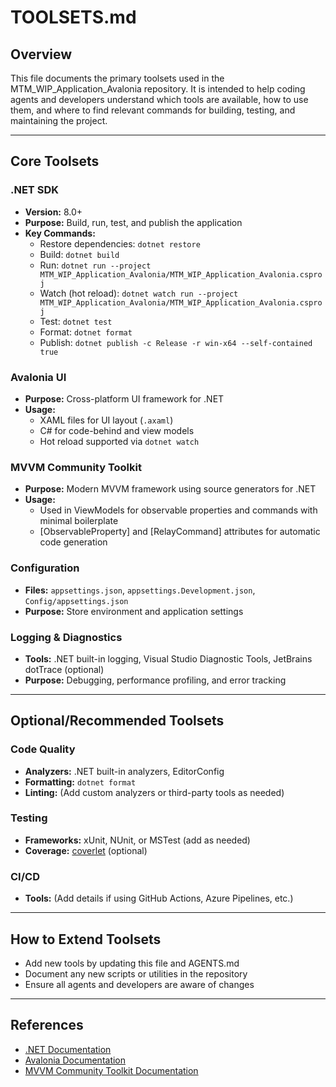 # TOOLSETS.md

## Overview

This file documents the primary toolsets used in the MTM_WIP_Application_Avalonia repository. It is intended to help coding agents and developers understand which tools are available, how to use them, and where to find relevant commands for building, testing, and maintaining the project.

---

## Core Toolsets

### .NET SDK
- **Version:** 8.0+
- **Purpose:** Build, run, test, and publish the application
- **Key Commands:**
  - Restore dependencies: `dotnet restore`
  - Build: `dotnet build`
  - Run: `dotnet run --project MTM_WIP_Application_Avalonia/MTM_WIP_Application_Avalonia.csproj`
  - Watch (hot reload): `dotnet watch run --project MTM_WIP_Application_Avalonia/MTM_WIP_Application_Avalonia.csproj`
  - Test: `dotnet test`
  - Format: `dotnet format`
  - Publish: `dotnet publish -c Release -r win-x64 --self-contained true`

### Avalonia UI
- **Purpose:** Cross-platform UI framework for .NET
- **Usage:**
  - XAML files for UI layout (`.axaml`)
  - C# for code-behind and view models
  - Hot reload supported via `dotnet watch`

### MVVM Community Toolkit
- **Purpose:** Modern MVVM framework using source generators for .NET
- **Usage:**
  - Used in ViewModels for observable properties and commands with minimal boilerplate
  - [ObservableProperty] and [RelayCommand] attributes for automatic code generation

### Configuration
- **Files:** `appsettings.json`, `appsettings.Development.json`, `Config/appsettings.json`
- **Purpose:** Store environment and application settings

### Logging & Diagnostics
- **Tools:** .NET built-in logging, Visual Studio Diagnostic Tools, JetBrains dotTrace (optional)
- **Purpose:** Debugging, performance profiling, and error tracking

---

## Optional/Recommended Toolsets

### Code Quality
- **Analyzers:** .NET built-in analyzers, EditorConfig
- **Formatting:** `dotnet format`
- **Linting:** (Add custom analyzers or third-party tools as needed)

### Testing
- **Frameworks:** xUnit, NUnit, or MSTest (add as needed)
- **Coverage:** [coverlet](https://github.com/coverlet-coverage/coverlet) (optional)

### CI/CD
- **Tools:** (Add details if using GitHub Actions, Azure Pipelines, etc.)

---

## How to Extend Toolsets
- Add new tools by updating this file and AGENTS.md
- Document any new scripts or utilities in the repository
- Ensure all agents and developers are aware of changes

---

## References
- [.NET Documentation](https://learn.microsoft.com/en-us/dotnet/)
- [Avalonia Documentation](https://docs.avaloniaui.net/)
- [MVVM Community Toolkit Documentation](https://docs.microsoft.com/en-us/dotnet/communitytoolkit/mvvm/)
